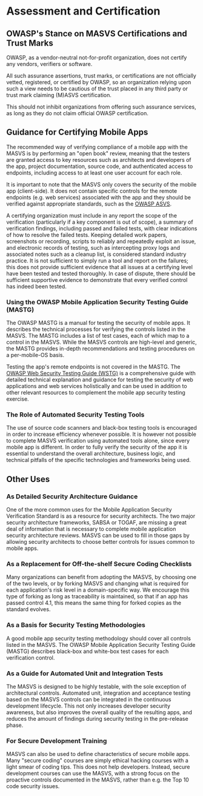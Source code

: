 # Assessment and Certification

## OWASP's Stance on MASVS Certifications and Trust Marks

OWASP, as a vendor-neutral not-for-profit organization, does not certify any vendors, verifiers or software.

All such assurance assertions, trust marks, or certifications are not officially vetted, registered, or certified by OWASP, so an organization relying upon such a view needs to be cautious of the trust placed in any third party or trust mark claiming (M)ASVS certification.

This should not inhibit organizations from offering such assurance services, as long as they do not claim official OWASP certification.

## Guidance for Certifying Mobile Apps

The recommended way of verifying compliance of a mobile app with the MASVS is by performing an "open book" review, meaning that the testers are granted access to key resources such as architects and developers of the app, project documentation, source code, and authenticated access to endpoints, including access to at least one user account for each role.

It is important to note that the MASVS only covers the security of the  mobile app (client-side). It does not contain specific controls for the remote endpoints (e.g. web services) associated with the app and they should be verified against appropriate standards, such as the [OWASP ASVS](https://owasp.org/www-project-application-security-verification-standard/).

A certifying organization must include in any report the scope of the verification (particularly if a key component is out of scope), a summary of verification findings, including passed and failed tests, with clear indications of how to resolve the failed tests. Keeping detailed work papers, screenshots or recording, scripts to reliably and repeatedly exploit an issue, and electronic records of testing, such as intercepting proxy logs and associated notes such as a cleanup list, is considered standard industry practice. It is not sufficient to simply run a tool and report on the failures; this does not provide sufficient evidence that all issues at a certifying level have been tested and tested thoroughly. In case of dispute, there should be sufficient supportive evidence to demonstrate that every verified control has indeed been tested.

### Using the OWASP Mobile Application Security Testing Guide (MASTG)

The OWASP MASTG is a manual for testing the security of mobile apps. It describes the technical processes for verifying the controls listed in the MASVS. The MASTG includes a list of test cases, each of which map to a control in the MASVS. While the MASVS controls are high-level and generic, the MASTG provides in-depth recommendations and testing procedures on a per-mobile-OS basis.

Testing the app's remote endpoints is not covered in the MASTG. The [OWASP Web Security Testing Guide (WSTG)](https://owasp.org/www-project-web-security-testing-guide/) is a comprehensive guide with detailed technical explanation and guidance for testing the security of web applications and web services holistically and can be used in addition to other relevant resources to complement the mobile app security testing exercise.

### The Role of Automated Security Testing Tools

The use of source code scanners and black-box testing tools is encouraged in order to increase efficiency whenever possible. It is however not possible to complete MASVS verification using automated tools alone, since every mobile app is different. In order to fully verify the security of the app it is essential to understand the overall architecture, business logic, and technical pitfalls of the specific technologies and frameworks being used.

## Other Uses

### As Detailed Security Architecture Guidance

One of the more common uses for the Mobile Application Security Verification Standard is as a resource for security architects. The two major security architecture frameworks, SABSA or TOGAF, are missing a great deal of information that is necessary to complete mobile application security architecture reviews. MASVS can be used to fill in those gaps by allowing security architects to choose better controls for issues common to mobile apps.

### As a Replacement for Off-the-shelf Secure Coding Checklists

Many organizations can benefit from adopting the MASVS, by choosing one of the two levels, or by forking MASVS and changing what is required for each application's risk level in a domain-specific way. We encourage this type of forking as long as traceability is maintained, so that if an app has passed control 4.1, this means the same thing for forked copies as the standard evolves.

### As a Basis for Security Testing Methodologies

A good mobile app security testing methodology should cover all controls listed in the MASVS. The OWASP Mobile Application Security Testing Guide (MASTG) describes black-box and white-box test cases for each verification control.

### As a Guide for Automated Unit and Integration Tests

The MASVS is designed to be highly testable, with the sole exception of architectural controls. Automated unit, integration and acceptance testing based on the MASVS controls can be integrated in the continuous development lifecycle. This not only increases developer security awareness, but also improves the overall quality of the resulting apps, and reduces the amount of findings during security testing in the pre-release phase.

### For Secure Development Training

MASVS can also be used to define characteristics of secure mobile apps. Many "secure coding" courses are simply ethical hacking courses with a light smear of coding tips. This does not help developers. Instead, secure development courses can use the MASVS, with a strong focus on the proactive controls documented in the MASVS, rather than e.g. the Top 10 code security issues.
